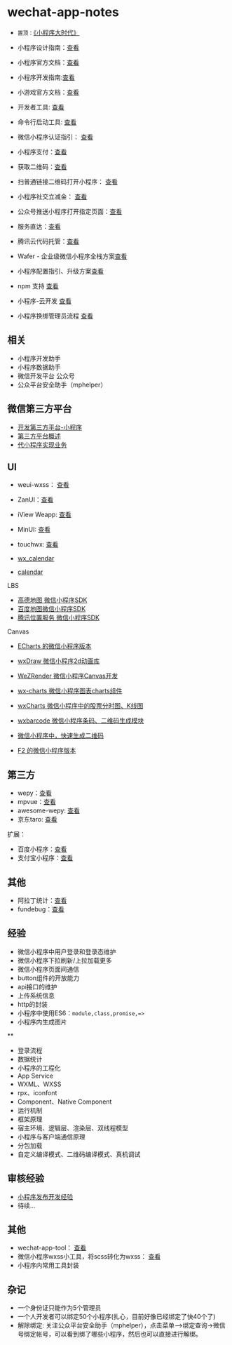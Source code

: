 # wechat-app-notes

- `置顶：`[《小程序大时代》](http://229032.uniflows.com/stage/180929/229032.html?54190601=&from=groupmessage&isappinstalled=0)

- 小程序设计指南：[查看](https://developers.weixin.qq.com/miniprogram/design/index.html)
- 小程序官方文档：[查看](https://developers.weixin.qq.com/miniprogram/dev/)
- 小程序开发指南:[查看](https://developers.weixin.qq.com/ebook?action=get_post_info&token=935589521&volumn=1&lang=zh_CN&book=miniprogram&docid=0008aeea9a8978ab0086a685851c0a)
- 小游戏官方文档：[查看](https://developers.weixin.qq.com/minigame/dev/index.html)
- 开发者工具: [查看](https://developers.weixin.qq.com/miniprogram/dev/devtools/devtools.html)
- 命令行启动工具: [查看](https://developers.weixin.qq.com/miniprogram/dev/devtools/cli.html)

- 微信小程序认证指引： [查看](https://developers.weixin.qq.com/miniprogram/product/renzheng.html)
- 小程序支付：[查看](https://pay.weixin.qq.com/wiki/doc/api/wxa/wxa_api.php?chapter=7_3&index=1)
- 获取二维码：[查看](https://developers.weixin.qq.com/miniprogram/dev/api/qrcode.html)
- 扫普通链接二维码打开小程序： [查看](https://developers.weixin.qq.com/miniprogram/introduction/qrcode.html)
- 小程序社交立减金： [查看](https://mp.weixin.qq.com/s/bIjVnYCViiUoladrM-0iIg)
- 公众号推送小程序打开指定页面：[查看](https://mp.weixin.qq.com/wiki?t=resource/res_main&id=mp1433751277)
- 服务直达：[查看](https://mp.weixin.qq.com/servicezone/apidocs/html/index.html)
- 腾讯云代码托管：[查看](https://developers.weixin.qq.com/miniprogram/dev/qcloud/tgit.html)
- Wafer - 企业级微信小程序全栈方案[查看](https://github.com/tencentyun/wafer-node-server-demo)
- 小程序配置指引、升级方案[查看](https://github.com/tencentyun/weapp-doc)
- npm 支持 [查看](https://developers.weixin.qq.com/miniprogram/dev/devtools/npm.html)

- 小程序-云开发 [查看](https://developers.weixin.qq.com/miniprogram/dev/wxcloud/basis/getting-started.html)

- 小程序换绑管理员流程 [查看](http://kf.qq.com/faq/170602BRfiM3170602iEJNFJ.html)


## 相关

- 小程序开发助手
- 小程序数据助手
- 微信开发平台 公众号
- 公众平台安全助手（mphelper）


## 微信第三方平台

- [开发第三方平台-小程序](https://developers.weixin.qq.com/miniprogram/dev/devtools/ext.html)
- [第三方平台概述](https://open.weixin.qq.com/cgi-bin/showdocument?action=dir_list&t=resource/res_list&verify=1&id=open1419318292&token=&lang=zh_CN)
- [代小程序实现业务](https://open.weixin.qq.com/cgi-bin/showdocument?action=dir_list&t=resource/res_list&verify=1&id=open1489144594_DhNoV&token=&lang=zh_CN)


## UI

- weui-wxss： [查看](https://github.com/Tencent/weui-wxss)
- ZanUI：[查看](https://www.youzanyun.com/zanui/weapp#/zanui/base/icon)
- iView Weapp: [查看](https://weapp.iviewui.com/docs/guide/start)
- MinUI: [查看](https://github.com/meili/minui)
- touchwx: [查看](https://github.com/uileader/touchuiwx)

- [wx_calendar](https://github.com/treadpit/wx_calendar)
- [calendar](https://github.com/czcaiwj/calendar)


LBS
- [高德地图 微信小程序SDK](https://lbs.amap.com/api/wx/summary/)
- [百度地图微信小程序SDK](http://lbsyun.baidu.com/index.php?title=wxjsapi)
- [腾讯位置服务 微信小程序SDK](http://lbs.qq.com/qqmap_wx_jssdk/index.html)


Canvas
- [ECharts 的微信小程序版本](https://github.com/ecomfe/echarts-for-weixin)
- [wxDraw 微信小程序2d动画库](https://github.com/bobiscool/wxDraw)
- [WeZRender 微信小程序Canvas开发](https://github.com/guyoung/WeZRender)
- [wx-charts 微信小程序图表charts组件](https://github.com/xiaolin3303/wx-charts)
- [wxCharts 微信小程序中的股票分时图、K线图](https://github.com/Shaman05/wxCharts)

- [wxbarcode 微信小程序条码、二维码生成模块](https://github.com/alsey/wxbarcode)
- [微信小程序中，快速生成二维码](https://github.com/yingye/weapp-qrcode)

- [F2 的微信小程序版本](https://github.com/antvis/wx-f2)



## 第三方

- wepy：[查看](https://tencent.github.io/wepy/)
- mpvue：[查看](http://mpvue.com/mpvue/)
- awesome-wepy: [查看](https://github.com/aben1188/awesome-wepy)
- 京东taro: [查看](https://github.com/NervJS/taro)


扩展：
- 百度小程序：[查看](http://smartapp.baidu.com/static/miniappdoc/html/swan/index.html)
- 支付宝小程序：[查看](https://docs.alipay.com/mini/introduce)


## 其他

- 阿拉丁统计：[查看](https://www.aldwx.com/?logout=0)
- fundebug：[查看](https://www.fundebug.com/)


## 经验

- 微信小程序中用户登录和登录态维护
- 微信小程序下拉刷新/上拉加载更多
- 微信小程序页面间通信
- button组件的开放能力
- api接口的维护
- 上传系统信息
- http的封装
- 小程序中使用ES6：`module,class,promise,=>`
- 小程序内生成图片

**
- 登录流程
- 数据统计
- 小程序的工程化
- App Service
- WXML、WXSS
- rpx、iconfont
- Component、Native Component
- 运行机制
- 框架原理
- 宿主环境、逻辑层、渲染层、双线程模型
- 小程序与客户端通信原理
- 分包加载
- 自定义编译模式、二维码编译模式、真机调试


## 审核经验

- [小程序发布开发经验](./notes/01.md)
- 待续...


## 其他

- wechat-app-tool： [查看](https://github.com/ShenBao/wechat-app-tool)
- 微信小程序wxss小工具，将scss转化为wxss： [查看](https://github.com/ShenBao/wechat-weapp-wxss-tool)
- 小程序内常用工具封装


## 杂记

- 一个身份证只能作为5个管理员
- 一个人开发者可以绑定50个小程序(扎心，目前好像已经绑定了快40个了)
- 解除绑定: 关注公众平台安全助手（mphelper），点击菜单-->绑定查询->微信号绑定帐号，可以看到绑了哪些小程序，然后也可以直接进行解绑。

